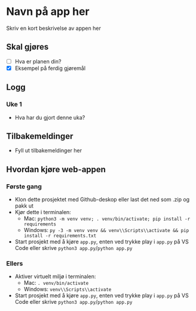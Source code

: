 # Navn på app her

Skriv en kort beskrivelse av appen her

## Skal gjøres

- [ ] Hva er planen din?
- [x] Eksempel på ferdig gjøremål

## Logg

### Uke 1

- Hva har du gjort denne uka?

## Tilbakemeldinger

- Fyll ut tilbakemeldinger her

## Hvordan kjøre web-appen

### Første gang

- Klon dette prosjektet med Github-deskop eller last det ned som .zip og pakk ut
- Kjør dette i terminalen: 
  - Mac: `python3 -m venv venv; . venv/bin/activate; pip install -r requirements`
  - Windows: `py -3 -m venv venv && venv\\Scripts\\activate && pip install -r requirements.txt`
- Start prosjekt med å kjøre `app.py`, enten ved trykke play i `app.py` på VS Code eller skrive `python3 app.py`/`python app.py`

### Ellers

- Aktiver virtuelt miljø i terminalen: 
  - Mac: `. venv/bin/activate`
  - Windows: `venv\\Scripts\\activate`
- Start prosjekt med å kjøre `app.py`, enten ved trykke play i `app.py` på VS Code eller skrive `python3 app.py`/`python app.py`



